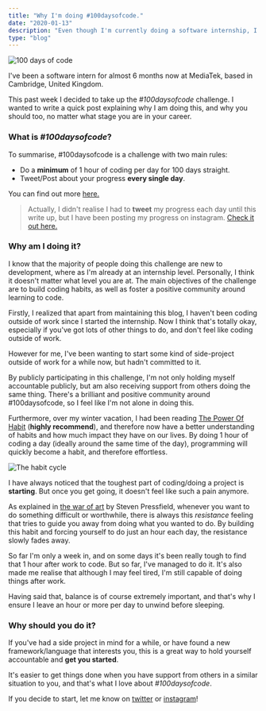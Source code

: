 ```yaml
---
title: "Why I'm doing #100daysofcode."
date: "2020-01-13"
description: "Even though I'm currently doing a software internship, I'm still committing to doing the #100daysofcode challenge outside of work. Find out why, and why you should too."
type: "blog"
---
```


![100 days of code](/top.jpg)

I've been a software intern for almost 6 months now at MediaTek, based in Cambridge, United Kingdom.

This past week I decided to take up the *#100daysofcode* challenge. I wanted to write a quick post explaining why I am doing this, and why you should too, no matter what stage you are in your career.

### What is *#100daysofcode*?

To summarise, #100daysofcode is a challenge with two main rules:

- Do a **minimum** of 1 hour of coding per day for 100 days straight.
- Tweet/Post about your progress **every single day**.

You can find out more [here.](https://www.100daysofcode.com/)

> Actually, I didn't realise I had to **tweet** my progress each day until this write up, but I have been posting my progress on instagram. [Check it out here.](https://www.instagram.com/penguindevs/)

### Why am I doing it?

I know that the majority of people doing this challenge are new to development, where as I'm already at an internship level. Personally, I think it doesn't matter what level you are at. The main objectives of the challenge are to build coding habits, as well as foster a positive community around learning to code.

Firstly, I realized that apart from maintaining this blog, I haven't been coding outside of work since I started the internship. Now I think that's totally okay, especially if you've got lots of other things to do, and don't feel like coding outside of work.

However for me, I've been wanting to start some kind of side-project outside of work for a while now, but hadn't committed to it.

By publicly participating in this challenge, I'm not only holding myself accountable publicly, but am also receiving support from others doing the same thing. There's a brilliant and positive community around #100daysofcode, so I feel like I'm not alone in doing this.

Furthermore, over my winter vacation, I had been reading [The Power Of Habit](https://www.amazon.co.uk/Power-Habit-Why-What-Change/dp/1847946240) (**highly recommend**), and therefore now have a better understanding of habits and how much impact they have on our lives. By doing 1 hour of coding a day (ideally around the same time of the day), programming will quickly become a habit, and therefore effortless.

![The habit cycle](/habitcycle.jpg "The habit cycle")

I have always noticed that the toughest part of coding/doing a project is **starting**. But once you get going, it doesn't feel like such a pain anymore. 

As explained in [the war of art](https://www.amazon.co.uk/War-Art-Through-Creative-Battles/dp/1936891026) by Steven Pressfield, whenever you want to do something difficult or worthwhile, there is always this *resistance* feeling that tries to guide you away from doing what you wanted to do. By building this habit and forcing yourself to do just an hour each day, the resistance slowly fades away.

So far I'm only a week in, and on some days it's been really tough to find that 1 hour after work to code. But so far, I've managed to do it. It's also made me realise that although I may feel tired, I'm still capable of doing things after work.

Having said that, balance is of course extremely important, and that's why I ensure I leave an hour or more per day to unwind before sleeping.

### Why should you do it?

If you've had a side project in mind for a while, or have found a new framework/language that interests you, this is a great way to hold yourself accountable and **get you started**.

It's easier to get things done when you have support from others in a similar situation to you, and that's what I love about *#100daysofcode*.

If you decide to start, let me know on [twitter](twitter.com/penguindevs) or [instagram](instagram.com/penguindevs)!